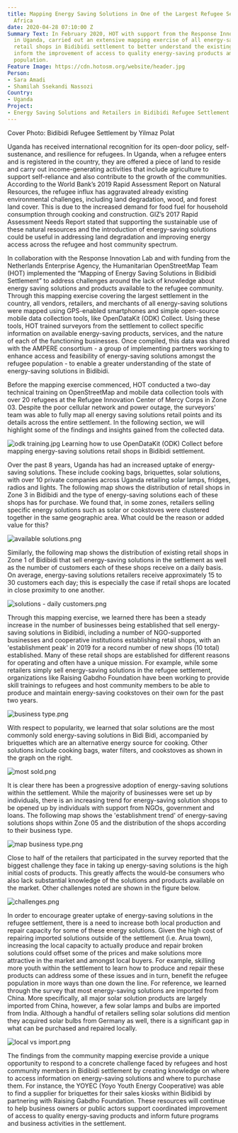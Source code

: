 ```yaml
---
title: Mapping Energy Saving Solutions in One of the Largest Refugee Settlements in
  Africa
date: 2020-04-28 07:10:00 Z
Summary Text: In February 2020, HOT with support from the Response Innovation Lab
  in Uganda, carried out an extensive mapping exercise of all energy-saving solutions
  retail shops in Bidibidi settlement to better understand the existing market and
  inform the improvement of access to quality energy-saving products amongst the refugee
  population.
Feature Image: https://cdn.hotosm.org/website/header.jpg
Person:
- Sara Amadi
- Shamilah Ssekandi Nassozi
Country:
- Uganda
Project:
- Energy Saving Solutions and Retailers in Bidibidi Refugee Settlement
---
```


Cover Photo: Bidibidi Refugee Settlement by Yilmaz Polat

Uganda has received international recognition for its open-door policy, self-sustenance, and resilience for refugees. In Uganda, when a refugee enters and is registered in the country, they are offered a piece of land to reside and carry out income-generating activities that include agriculture to support self-reliance and also contribute to the growth of the communities. According to the World Bank’s 2019 Rapid Assessment Report on Natural Resources, the refugee influx has aggravated already existing environmental challenges, including land degradation, wood, and forest land cover. This is due to the increased demand for food fuel for household consumption through cooking and construction. GIZ’s 2017 Rapid Assessment Needs Report stated that supporting the sustainable use of these natural resources and the introduction of energy-saving solutions could be useful in addressing land degradation and improving energy access across the refugee and host community spectrum.

In collaboration with the Response Innovation Lab and with funding from the Netherlands Enterprise Agency, the Humanitarian OpenStreetMap Team (HOT) implemented the “Mapping of Energy Saving Solutions in Bidibidi Settlement” to address challenges around the lack of knowledge about energy saving solutions and products available to the refugee community. Through this mapping exercise covering the largest settlement in the country, all vendors, retailers, and merchants of all energy-saving solutions were mapped using GPS-enabled smartphones and simple open-source mobile data collection tools, like OpenDataKit (ODK) Collect. Using these tools, HOT trained surveyors from the settlement to collect specific information on available energy-saving products, services, and the nature of each of the functioning businesses. Once compiled, this data was shared with the AMPERE consortium - a group of implementing partners working to enhance access and feasibility of energy-saving solutions amongst the refugee population - to enable a greater understanding of the state of energy-saving solutions in Bidibidi.

Before the mapping exercise commenced, HOT conducted a two-day technical training on OpenStreetMap and mobile data collection tools with over 20 refugees at the Refugee Innovation Center of Mercy Corps in Zone 03. Despite the poor cellular network and power outage, the surveyors' team was able to fully map all energy saving solutions retail points and its details across the entire settlement. In the following section, we will highlight some of the findings and insights gained from the collected data.

![odk training.jpg](https://cdn.hotosm.org/website/odk+training.jpg)
Learning how to use OpenDataKit (ODK) Collect before mapping energy-saving solutions retail shops in Bidibidi settlement.

Over the past 8 years, Uganda has had an increased uptake of energy-saving solutions. These include cooking bags, briquettes, solar solutions, with over 10 private companies across Uganda retailing solar lamps, fridges, radios and lights. The following map shows the distribution of retail shops in Zone 3 in Bidibidi and the type of energy-saving solutions each of these shops has for purchase. We found that, in some zones, retailers selling specific energy solutions such as solar or cookstoves were clustered together in the same geographic area. What could be the reason or added value for this?

![available solutions.png](https://cdn.hotosm.org/website/available+solutions.png)

Similarly, the following map shows the distribution of existing retail shops in Zone 1 of Bidibidi that sell energy-saving solutions in the settlement as well as the number of customers each of these shops receive on a daily basis. On average, energy-saving solutions retailers receive approximately 15 to 30 customers each day; this is especially the case if retail shops are located in close proximity to one another. 

![solutions - daily customers.png](https://cdn.hotosm.org/website/solutions+-+daily+customers.png)

Through this mapping exercise, we learned there has been a steady increase in the number of businesses being established that sell energy-saving solutions in Bidibidi, including a number of NGO-supported businesses and cooperative institutions establishing retail shops, with an 'establishment peak' in 2019 for a record number of new shops (10 total) established. Many of these retail shops are established for different reasons for operating and often have a unique mission. For example, while some retailers simply sell energy-saving solutions in the refugee settlement, organizations like Raising Gabdho Foundation have been working to provide skill trainings to refugees and host community members to be able to produce and maintain energy-saving cookstoves on their own for the past two years. 

![business type.png](https://cdn.hotosm.org/website/business+type.png)

With respect to popularity, we learned that solar solutions are the most commonly sold energy-saving solutions in Bidi Bidi, accompanied by briquettes which are an alternative energy source for cooking. Other solutions include cooking bags, water filters, and cookstoves as shown in the graph on the right.

![most sold.png](https://cdn.hotosm.org/website/most+sold.png)

It is clear there has been a progressive adoption of energy-saving solutions within the settlement. While the majority of businesses were set up by individuals, there is an increasing trend for energy-saving solution shops to be opened up by individuals with support from NGOs, government and loans. The following map shows the 'establishment trend' of energy-saving solutions shops within Zone 05 and the distribution of the shops according to their business type.

![map business type.png](https://cdn.hotosm.org/website/map+business+type.png)

Close to half of the retailers that participated in the survey reported that the biggest challenge they face in taking up energy-saving solutions is the high initial costs of products. This greatly affects the would-be consumers who also lack substantial knowledge of the solutions and products available on the market. Other challenges noted are shown in the figure below.

![challenges.png](https://cdn.hotosm.org/website/challenges.png)

In order to encourage greater uptake of energy-saving solutions in the refugee settlement, there is a need to increase both local production and repair capacity for some of these energy solutions. Given the high cost of repairing imported solutions outside of the settlement (i.e. Arua town), increasing the local capacity to actually produce and repair broken solutions could offset some of the prices and make solutions more attractive in the market and amongst local buyers. For example, skilling more youth within the settlement to learn how to produce and repair these products can address some of these issues and in turn, benefit the refugee population in more ways than one down the line. For reference, we learned through the survey that most energy-saving solutions are imported from China. More specifically, all major solar solution products are largely imported from China, however, a few solar lamps and bulbs are imported from India. Although a handful of retailers selling solar solutions did mention they acquired solar bulbs from Germany as well, there is a significant gap in what can be purchased and repaired locally.

![local vs import.png](https://cdn.hotosm.org/website/local+vs+import.png)

The findings from the community mapping exercise provide a unique opportunity to respond to a concrete challenge faced by refugees and host community members in Bidibidi settlement by creating knowledge on where to access information on energy-saving solutions and where to purchase them. For instance, the YOYEC (Yoyo Youth Energy Cooperative) was able to find a supplier for briquettes for their sales kiosks within Bidibidi by partnering with Raising Gabdho Foundation. These resources will continue to help business owners or public actors support coordinated improvement of access to quality energy-saving products and inform future programs and business activities in the settlement. 
